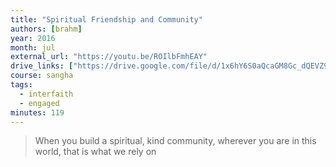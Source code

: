 ```yaml
---
title: "Spiritual Friendship and Community"
authors: [brahm]
year: 2016
month: jul
external_url: "https://youtu.be/ROIlbFmhEAY"
drive_links: ["https://drive.google.com/file/d/1x6hY6S0aQcaGM8Gc_dQEVZ9qrOPsYRcE/view?usp=drivesdk"]
course: sangha
tags:
  - interfaith
  - engaged
minutes: 119
---
```


> When you build a spiritual, kind community, wherever you are in this world, that is what we rely on
